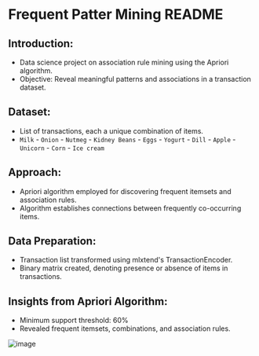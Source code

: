 # Frequent Patter Mining README

## Introduction:
- Data science project on association rule mining using the Apriori algorithm.
- Objective: Reveal meaningful patterns and associations in a transaction dataset.

## Dataset:
- List of transactions, each a unique combination of items.
- `Milk` - `Onion` - `Nutmeg` - `Kidney Beans` - `Eggs` - `Yogurt` - `Dill` - `Apple` - `Unicorn` - `Corn` - `Ice cream`


## Approach:
- Apriori algorithm employed for discovering frequent itemsets and association rules.
- Algorithm establishes connections between frequently co-occurring items.

## Data Preparation:
- Transaction list transformed using mlxtend's TransactionEncoder.
- Binary matrix created, denoting presence or absence of items in transactions.

## Insights from Apriori Algorithm:
- Minimum support threshold: 60%
- Revealed frequent itemsets, combinations, and association rules.

![image](https://github.com/CSheppardCodes/Study-of-Data-Science/assets/78242653/da36c916-b5b2-4b61-abac-bf24a99e8d48)

